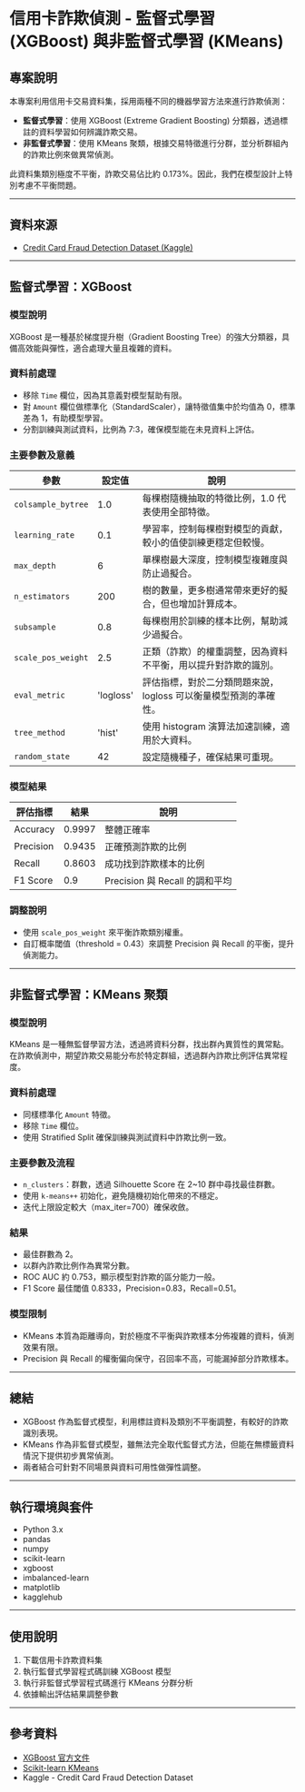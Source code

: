 # 信用卡詐欺偵測 - 監督式學習 (XGBoost) 與非監督式學習 (KMeans)

## 專案說明
本專案利用信用卡交易資料集，採用兩種不同的機器學習方法來進行詐欺偵測：

- **監督式學習**：使用 XGBoost (Extreme Gradient Boosting) 分類器，透過標註的資料學習如何辨識詐欺交易。
- **非監督式學習**：使用 KMeans 聚類，根據交易特徵進行分群，並分析群組內的詐欺比例來做異常偵測。

此資料集類別極度不平衡，詐欺交易佔比約 0.173%。因此，我們在模型設計上特別考慮不平衡問題。

---

## 資料來源
- [Credit Card Fraud Detection Dataset (Kaggle)](https://www.kaggle.com/mlg-ulb/creditcardfraud)

---

## 監督式學習：XGBoost

### 模型說明
XGBoost 是一種基於梯度提升樹（Gradient Boosting Tree）的強大分類器，具備高效能與彈性，適合處理大量且複雜的資料。

### 資料前處理
- 移除 `Time` 欄位，因為其意義對模型幫助有限。
- 對 `Amount` 欄位做標準化（StandardScaler），讓特徵值集中於均值為 0，標準差為 1，有助模型學習。
- 分割訓練與測試資料，比例為 7:3，確保模型能在未見資料上評估。

### 主要參數及意義

| 參數               | 設定值  | 說明                                                         |
|--------------------|---------|--------------------------------------------------------------|
| `colsample_bytree` | 1.0     | 每棵樹隨機抽取的特徵比例，1.0 代表使用全部特徵。             |
| `learning_rate`    | 0.1     | 學習率，控制每棵樹對模型的貢獻，較小的值使訓練更穩定但較慢。  |
| `max_depth`        | 6       | 單棵樹最大深度，控制模型複雜度與防止過擬合。                 |
| `n_estimators`     | 200     | 樹的數量，更多樹通常帶來更好的擬合，但也增加計算成本。        |
| `subsample`        | 0.8     | 每棵樹用於訓練的樣本比例，幫助減少過擬合。                   |
| `scale_pos_weight` | 2.5     | 正類（詐欺）的權重調整，因為資料不平衡，用以提升對詐欺的識別。|
| `eval_metric`      | 'logloss'| 評估指標，對於二分類問題來說，logloss 可以衡量模型預測的準確性。|
| `tree_method`      | 'hist'  | 使用 histogram 演算法加速訓練，適用於大資料。                 |
| `random_state`     | 42      | 設定隨機種子，確保結果可重現。                               |

### 模型結果

| 評估指標      | 結果          | 說明                           |
|---------------|---------------|--------------------------------|
| Accuracy      | 0.9997        | 整體正確率                     |
| Precision     | 0.9435        | 正確預測詐欺的比例             |
| Recall        | 0.8603        | 成功找到詐欺樣本的比例         |
| F1 Score      | 0.9           | Precision 與 Recall 的調和平均 |

### 調整說明
- 使用 `scale_pos_weight` 來平衡詐欺類別權重。
- 自訂概率閾值（threshold = 0.43）來調整 Precision 與 Recall 的平衡，提升偵測能力。

---

## 非監督式學習：KMeans 聚類

### 模型說明
KMeans 是一種無監督學習方法，透過將資料分群，找出群內異質性的異常點。在詐欺偵測中，期望詐欺交易能分布於特定群組，透過群內詐欺比例評估異常程度。

### 資料前處理
- 同樣標準化 `Amount` 特徵。
- 移除 `Time` 欄位。
- 使用 Stratified Split 確保訓練與測試資料中詐欺比例一致。

### 主要參數及流程
- `n_clusters`：群數，透過 Silhouette Score 在 2~10 群中尋找最佳群數。
- 使用 `k-means++` 初始化，避免隨機初始化帶來的不穩定。
- 迭代上限設定較大（max_iter=700）確保收斂。

### 結果
- 最佳群數為 2。
- 以群內詐欺比例作為異常分數。
- ROC AUC 約 0.753，顯示模型對詐欺的區分能力一般。
- F1 Score 最佳閾值 0.8333，Precision=0.83，Recall=0.51。

### 模型限制
- KMeans 本質為距離導向，對於極度不平衡與詐欺樣本分佈複雜的資料，偵測效果有限。
- Precision 與 Recall 的權衡偏向保守，召回率不高，可能漏掉部分詐欺樣本。

---

## 總結
- XGBoost 作為監督式模型，利用標註資料及類別不平衡調整，有較好的詐欺識別表現。
- KMeans 作為非監督式模型，雖無法完全取代監督式方法，但能在無標籤資料情況下提供初步異常偵測。
- 兩者結合可針對不同場景與資料可用性做彈性調整。

---

## 執行環境與套件

- Python 3.x
- pandas
- numpy
- scikit-learn
- xgboost
- imbalanced-learn
- matplotlib
- kagglehub

---

## 使用說明

1. 下載信用卡詐欺資料集
2. 執行監督式學習程式碼訓練 XGBoost 模型
3. 執行非監督式學習程式碼進行 KMeans 分群分析
4. 依據輸出評估結果調整參數

---

## 參考資料
- [XGBoost 官方文件](https://xgboost.readthedocs.io/en/stable/)
- [Scikit-learn KMeans](https://scikit-learn.org/stable/modules/generated/sklearn.cluster.KMeans.html)
- Kaggle - Credit Card Fraud Detection Dataset

